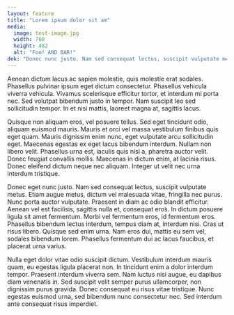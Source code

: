 ```yaml
---
layout: feature
title: "Lorem ipsum dolor sit am"
media: 
  image: test-image.jpg
  width: 768
  height: 482
  alt: "Foo! AND BAR!" 
dek: "Donec nunc justo. Nam sed consequat lectus, suscipit vulputate metus."
---
```


Aenean dictum lacus ac sapien molestie, quis molestie erat sodales. Phasellus pulvinar ipsum eget dictum consectetur. Phasellus vehicula viverra vehicula. Vivamus scelerisque efficitur tortor, et interdum mi porta nec. Sed volutpat bibendum justo in tempor. Nam suscipit leo sed sollicitudin tempor. In et nisi mattis, laoreet magna at, sagittis lacus.

Quisque non aliquam eros, vel posuere tellus. Sed eget tincidunt odio, aliquam euismod mauris. Mauris et orci vel massa vestibulum finibus quis eget quam. Mauris dignissim enim nunc, eget vulputate arcu sollicitudin eget. Maecenas egestas ex eget lacus bibendum interdum. Nullam non libero velit. Phasellus urna est, iaculis quis nisi a, pharetra auctor velit. Donec feugiat convallis mollis. Maecenas in dictum enim, at lacinia risus. Donec eleifend dictum neque nec aliquam. Integer ut velit nec urna interdum tristique.

Donec eget nunc justo. Nam sed consequat lectus, suscipit vulputate metus. Etiam augue metus, dictum vel malesuada vitae, fringilla nec purus. Nunc porta auctor vulputate. Praesent in diam ac odio blandit efficitur. Aenean vel est facilisis, sagittis nulla et, consequat eros. In dictum posuere ligula sit amet fermentum. Morbi vel fermentum eros, id fermentum eros. Phasellus bibendum lectus interdum, tempus diam at, interdum nisi. Cras ut risus libero. Quisque sed enim urna. Nam eros dui, mattis eu sem vel, sodales bibendum lorem. Phasellus fermentum dui ac lacus faucibus, et placerat urna varius.

Nulla eget dolor vitae odio suscipit dictum. Vestibulum interdum mauris quam, eu egestas ligula placerat non. In tincidunt enim a dolor interdum tempor. Praesent interdum viverra sem. Nam luctus nisi augue, eu dapibus diam venenatis in. Sed suscipit velit semper purus ullamcorper, non dignissim purus gravida. Donec consequat eu risus vitae tristique. Nunc egestas euismod urna, sed bibendum nunc consectetur nec. Sed interdum ante consequat risus imperdiet.
